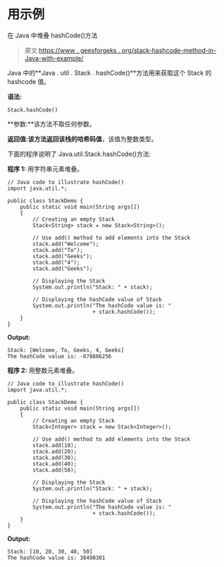 # 用示例

在 Java 中堆叠 hashCode()方法

> 原文:[https://www . geesforgeks . org/stack-hashcode-method-in-Java-with-example/](https://www.geeksforgeeks.org/stack-hashcode-method-in-java-with-example/)

Java 中的**Java . util . Stack . hashCode()**方法用来获取这个 Stack 的 hashcode 值。

**语法:**

```
Stack.hashCode()
```

**参数:**该方法不取任何参数。

**返回值:**该方法返回该栈的**哈希码值**，该值为整数类型。

下面的程序说明了 Java.util.Stack.hashCode()方法:

**程序 1:** 用字符串元素堆叠。

```
// Java code to illustrate hashCode()
import java.util.*;

public class StackDemo {
    public static void main(String args[])
    {
        // Creating an empty Stack
        Stack<String> stack = new Stack<String>();

        // Use add() method to add elements into the Stack
        stack.add("Welcome");
        stack.add("To");
        stack.add("Geeks");
        stack.add("4");
        stack.add("Geeks");

        // Displaying the Stack
        System.out.println("Stack: " + stack);

        // Displaying the hashCode value of Stack
        System.out.println("The hashCode value is: "
                           + stack.hashCode());
    }
}
```

**Output:**

```
Stack: [Welcome, To, Geeks, 4, Geeks]
The hashCode value is: -878886256

```

**程序 2:** 用整数元素堆叠。

```
// Java code to illustrate hashCode()
import java.util.*;

public class StackDemo {
    public static void main(String args[])
    {
        // Creating an empty Stack
        Stack<Integer> stack = new Stack<Integer>();

        // Use add() method to add elements into the Stack
        stack.add(10);
        stack.add(20);
        stack.add(30);
        stack.add(40);
        stack.add(50);

        // Displaying the Stack
        System.out.println("Stack: " + stack);

        // Displaying the hashCode value of Stack
        System.out.println("The hashCode value is: "
                           + stack.hashCode());
    }
}
```

**Output:**

```
Stack: [10, 20, 30, 40, 50]
The hashCode value is: 38490301

```